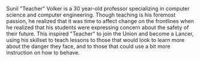 Sunil "Teacher" Volker is a 30 year-old professor specializing in computer science and computer engineering. Though teaching is his foremost passion, he realized that it was time to affect change on the frontlines when he realized that his students were expressing concern about the safety of their future. This inspired "Teacher" to join the Union and become a Lancer, using his skillset to teach lessons to those that would look to learn more about the danger they face, and to those that could use a bit more instruction on how to behave.